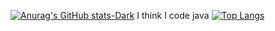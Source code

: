[![Anurag's GitHub stats-Dark](https://github-readme-stats.vercel.app/api?username=trashmaneatgarbage&theme=dark)](https://google.com)
I think I code java
[![Top Langs](https://github-readme-stats.vercel.app/api/top-langs/?username=trashmaneatgarbage&layout=compact&theme=dark)](https://github.com/anuraghazra/github-readme-stats)
